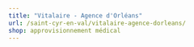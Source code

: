 ```yaml
---
title: "Vitalaire - Agence d'Orléans"
url: /saint-cyr-en-val/vitalaire-agence-dorleans/
shop: approvisionnement médical
---
```

